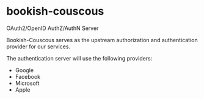# bookish-couscous
OAuth2/OpenID AuthZ/AuthN Server

Bookish-Couscous serves as the upstream authorization and authentication provider for our services. 

The authentication server will use the following providers:
- Google 
- Facebook
- Microsoft
- Apple
